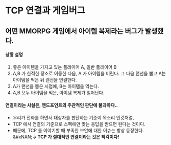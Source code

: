 # TCP 연결과 게임버그

## 어떤 MMORPG 게임에서 아이템 복제라는 버그가 발생했다.

#### 상황 설명

1. 좋은 아이템을 가지고 있는 플레이어 A, 일반 플레이어 B
2. A,B 가 한적한 장소로 이동한 다음, A 가 아이템을 버린다. 그 다음 랜선을 뽑고 A는 아이템을 먹은 뒤 랜선을 연결한다.
3. A가 랜선을 뽑은 시점에, B는 아이템을 먹는다.
4. A,B 모두 아이템을 먹은, 아이템 복제가 일어난다.

#### **연결이라는 사실은, 엔드포인트의 주관적인 판단에 불과하다..**

* 우리가 전화를 하면서 대상자를 판단하는 기준이 목소리 인것처럼,
* TCP 에서 연결의 기준으로 스펙에만 맞는 응답을 받으면 된다는 것이다.
* 때문에, TCP 를 이야기할 때 부족한 보안에 대한 이슈는 항상 등장한다.\
  &#xNAN;**-> TCP 가 절대적인 연결이라는 것은 착각이다!**
